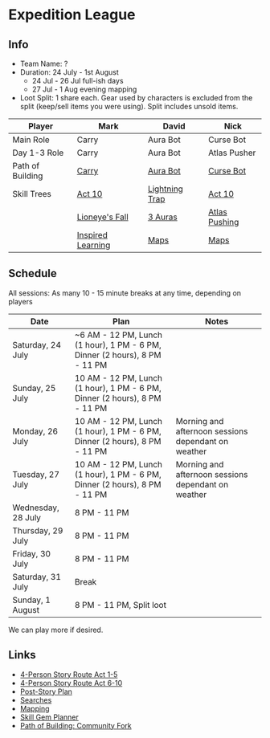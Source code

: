 # Expedition League

## Info

- Team Name: ?
- Duration: 24 July - 1st August
  - 24 Jul - 26 Jul full-ish days
  - 27 Jul - 1 Aug evening mapping
- Loot Split: 1 share each. Gear used by characters is excluded from the split (keep/sell items you were using). Split includes unsold items.

| Player           | Mark                                                                                                                                                                                                                                                                                                                                                                                 | David                                                                                                                                                                                                                                                                                                                      | Nick                                                                                                                                                                                                                                                                                                                                                                                                    |
| ---------------- | ------------------------------------------------------------------------------------------------------------------------------------------------------------------------------------------------------------------------------------------------------------------------------------------------------------------------------------------------------------------------------------ | -------------------------------------------------------------------------------------------------------------------------------------------------------------------------------------------------------------------------------------------------------------------------------------------------------------------------- | ------------------------------------------------------------------------------------------------------------------------------------------------------------------------------------------------------------------------------------------------------------------------------------------------------------------------------------------------------------------------------------------------------- |
| Main Role        | Carry                                                                                                                                                                                                                                                                                                                                                                                | Aura Bot                                                                                                                                                                                                                                                                                                                   | Curse Bot                                                                                                                                                                                                                                                                                                                                                                                               |
| Day 1-3 Role     | Carry                                                                                                                                                                                                                                                                                                                                                                                | Aura Bot                                                                                                                                                                                                                                                                                                                   | Atlas Pusher                                                                                                                                                                                                                                                                                                                                                                                            |
| Path of Building | [Carry](https://pastebin.com/jCF0nhB4)                                                                                                                                                                                                                                                                                                                                               | [Aura Bot](https://pastebin.com/0a3Bez77)                                                                                                                                                                                                                                                                                  | [Curse Bot](https://pastebin.com/Uncb8AKE)                                                                                                                                                                                                                                                                                                                                                              |
| Skill Trees      | [Act 10](https://www.pathofexile.com/passive-skill-tree/3.14.0/AAAABAICAGOnW6_dRhR1jblh69nGkAqNfXpTxKINjY2_pMIRgfT4exRirAiJYRDI3OcKcaGa8cLs35hxQ_66r-v2o6fUMfqPT02SlQVRR38CI_Y51BUgA6LrFF1oz3owfGJa_W6Hdi8kZ6BKfQYjoSLpvWyMsXznVPocw-buDujW_sgbAX8rJJ21COOfQdPUI5smu-PvegqbGf5299N-JP3KqTqzBbUB0bTFMpT_3rEBZdPBM6JAo4qgn7p__MU=)                                                     | [Lightning Trap](https://www.pathofexile.com/passive-skill-tree/3.14.0/AAAABAABAEmx1S4wW8rT7BjXz-jVvoqsl3_GRnHxs8DjajbBxUtX74j5N2-egwnKSpMntAzbWZuGsZBkqta-J6kdg7fWflmP-i2o)                                                                                                                                               | [Act 10](https://www.pathofexile.com/passive-skill-tree/3.14.0/AAAABAMBAHpwBnBUvWHrtzCpNHpTvOoTmvfX44S32cBmJpUi9O-IzeofQQSzfqG73Yw2tUiWi88VkQdeA0J6VK7Xz5Uu6NZ_xp2q6FqkBZ2uES0y0Y9GYeLBa-KwXfLr7nX9dZ4WbxnY34pqQ_DVYqxsCxcvbWyApLIZBucsnGnY8B9k59RCSwr60oPbOlhVxnyDm6GHyzbpSbHjahpspwgmKa8Yp5vVuY_6ogCsmAj0hG-TJy4jfdJtGSLqFr8kqs96bIwV7TY9MgFJUVXWEZZ6f8TODkh88JhT-TfndAceBbXsGEVHJohVSy7QXEA=)        |
|                  | [Lioneye's Fall](https://www.pathofexile.com/passive-skill-tree/3.14.0/AAAABAICAFb63UYUdY25nMRvV2HrJpWNfXpTxKLjnxa_pMI31P1uwaBirGXTYRBsjBX9w-Z4GQwlf_ua8e95wuxZ0rU535hxQxqNsXyn1DH6oJ9Nkh9BlQXbRvLmUUc8_ow2MHznVMHVidM51M3q74-v613yjYHrFLkCXWjo1psmFqpiWp2qCImHdu0_Z6DKqSP2pAXpvbciBX1jp1smDWDn6hGBNj35M38r8LtwUmHiH0yXBuXmz3oF-SoL3viYU3b3JP0byHfXBbVVS7TFPdH_3rEB-hzIzP7IpHhKfY2_) | [3 Auras](https://www.pathofexile.com/passive-skill-tree/3.14.0/AAAABAABABzcSbHDOnC77BjXz76K_kkaj3_GDXxGcVfJytO31vsJpwjqusDjFy_22uGIwcWPRoCkS1dV1tkTuJN-WR2qm7UdFC9vGYpvnoMJ-tLKSmTnkyfbWV-w-Tco-u-IJ6mxkPGztAzr7i2o)                                                                                                      | [Atlas Pushing](https://www.pathofexile.com/passive-skill-tree/3.14.0/AAAABAMBAHpwBnBUvWHrtzCpNHpTvOoTmvfX44S32cBmJpUi9O-IzeofQQSzfqG73Yw2tUiWi88VkQdeA0J6VK7Xz5Uu6NZ_xp2q6FqkBZ2uES0y0Y9GYeLBa-KwXfLr7nX9dZ4WbxnY34pqQ_DVYqxsCxcvbWyApLIZBucsnGnY8B9k59RCSwr60oPbOlhVxnyDm6GHyzbpSbHjahpspwgmKa8Yp5vVuY_6ogCsmAj0hG-TJy4jfdJtGSLqFr8kqs96bIwV7TY9MgFJUVXWEZZ6f8TODkh88JhT-TfndAceBbXsGEVHJohVSy7QXEA=) |
|                  | [Inspired Learning](https://www.pathofexile.com/passive-skill-tree/3.14.0/AAAABAICAFb63UYUdY25nMS95sCcjX16U--PxKLjnxa_pMI31P1uYqxl02EQbIzD5gwlVYVZ0iaVmvHC7O9535i1OXFDsXyn1M3qPs9Nkh9BlQXPelVLh3aMNjB8-TMj9onTOdTxiq_rXfJh6zH66xS5Al1oPdGbJpcGYlqdqqCf5ebtP2egUUcIiaQF6b3KqdtG6Na3Ig1g5-qlyzY9Bfl_K_C7cFJh4h9Mjb8qC2OnBX3nVN74mFN296c0JP0byHfXBbXB1bTFEYH_3rEBFqr6HMjM_sikeEp9z90=)  | [Maps](https://www.pathofexile.com/passive-skill-tree/3.14.0/AAAABAABABzc_EdR-ySwVeD7CaKj4YiYrVhauJPviITFL2_iraEvV8nK0wkH1890EOjWA5Z_xvLSDXxbJujBM3JuPWBDb56vjV-wKPrB8-vukycdFHC7zRYkwAnZoj5GcUgEpwjdklgXPEt_-yZFGYqDCRr-SbG0DFIpWNzquoCkFy_sGCLqwzoncxqPOyh4xxqN9tr60o9GVdbZE12OjxodqspGg9lk5_k3vorKSgW1m7W-gDFFHxjBxQ==) | [Maps](https://www.pathofexile.com/passive-skill-tree/3.14.0/AAAABAMBAHpwm6EdFIWxzRZZ8_fXVeDfioCkEVAYateWJMCCHmwLFy8xRacrH8fBxR8YOpEmRVhav7g8KE5t7-vowQkHfqG7_A0ffOUUsOL3kQdyqewY_EdhinQQiEJSKayYf8ZmnjNybRmsiZJ0WAdp2HIPaFiPRpwyVdb60l2OTC3DbXzwIvRk5y2LhEg7DayqLL9CesHzeC990lxrVK6cvonYEQ9R-6XEkyc=)                                                                                                  |

## Schedule

All sessions: As many 10 - 15 minute breaks at any time, depending on players

| Date               | Plan                                                                       | Notes |
| ------------------ | -------------------------------------------------------------------------- | -- |
| Saturday, 24 July  | ~6 AM - 12 PM, Lunch (1 hour), 1 PM - 6 PM, Dinner (2 hours), 8 PM - 11 PM | |
| Sunday, 25 July    | 10 AM - 12 PM, Lunch (1 hour), 1 PM - 6 PM, Dinner (2 hours), 8 PM - 11 PM | |
| Monday, 26 July    | 10 AM - 12 PM, Lunch (1 hour), 1 PM - 6 PM, Dinner (2 hours), 8 PM - 11 PM | Morning and afternoon sessions dependant on weather |
| Tuesday, 27 July   | 10 AM - 12 PM, Lunch (1 hour), 1 PM - 6 PM, Dinner (2 hours), 8 PM - 11 PM | Morning and afternoon sessions dependant on weather |
| Wednesday, 28 July | 8 PM - 11 PM                                                               | |
| Thursday, 29 July  | 8 PM - 11 PM                                                               | |
| Friday, 30 July    | 8 PM - 11 PM                                                               | |
| Saturday, 31 July  | Break                                                                      | |
| Sunday, 1 August   | 8 PM - 11 PM, Split loot                                                   | |

We can play more if desired.

## Links

- [4-Person Story Route Act 1-5](https://github.com/nick-ng/poe-map-team/blob/main/story-route/4-player-part-1.md)
- [4-Person Story Route Act 6-10](https://github.com/nick-ng/poe-map-team/blob/main/story-route/4-player-part-2.md)
- [Post-Story Plan](https://github.com/nick-ng/poe-map-team/blob/main/story-route/4-player-part-3-mapping.md)
- [Searches](https://github.com/nick-ng/poe-map-team/wiki/Searches)
- [Mapping](https://github.com/nick-ng/poe-map-team/wiki/Mapping)
- [Skill Gem Planner](https://poegem.k8s.zk.io/)
- [Path of Building: Community Fork](https://pathofbuilding.community/)
